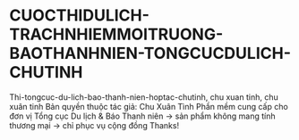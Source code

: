# CUOCTHIDULICH-TRACHNHIEMMOITRUONG-BAOTHANHNIEN-TONGCUCDULICH-CHUTINH
Thi-tongcuc-du-lich-bao-thanh-nien-hoptac-chutinh, chu xuan tinh, chu xuân tinh
Bản quyền thuộc tác giả: Chu Xuân Tình
Phần mềm cung cấp cho đơn vị Tổng cục Du lịch & Báo Thanh niên -> sản phẩm không mang tính thương mại -> chỉ phục vụ cộng đồng
Thanks!

